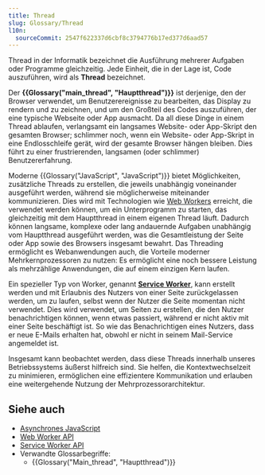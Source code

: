 ```yaml
---
title: Thread
slug: Glossary/Thread
l10n:
  sourceCommit: 2547f622337d6cbf8c3794776b17ed377d6aad57
---
```


Thread in der Informatik bezeichnet die Ausführung mehrerer Aufgaben oder Programme gleichzeitig. Jede Einheit, die in der Lage ist, Code auszuführen, wird als **Thread** bezeichnet.

Der **{{Glossary("main_thread", "Hauptthread")}}** ist derjenige, den der Browser verwendet, um Benutzerereignisse zu bearbeiten, das Display zu rendern und zu zeichnen, und um den Großteil des Codes auszuführen, der eine typische Webseite oder App ausmacht. Da all diese Dinge in einem Thread ablaufen, verlangsamt ein langsames Website- oder App-Skript den gesamten Browser; schlimmer noch, wenn ein Website- oder App-Skript in eine Endlosschleife gerät, wird der gesamte Browser hängen bleiben. Dies führt zu einer frustrierenden, langsamen (oder schlimmer) Benutzererfahrung.

Moderne {{Glossary("JavaScript", "JavaScript")}} bietet Möglichkeiten, zusätzliche Threads zu erstellen, die jeweils unabhängig voneinander ausgeführt werden, während sie möglicherweise miteinander kommunizieren. Dies wird mit Technologien wie [Web Workers](/de/docs/Web/API/Web_Workers_API) erreicht, die verwendet werden können, um ein Unterprogramm zu starten, das gleichzeitig mit dem Hauptthread in einem eigenen Thread läuft. Dadurch können langsame, komplexe oder lang andauernde Aufgaben unabhängig vom Hauptthread ausgeführt werden, was die Gesamtleistung der Seite oder App sowie des Browsers insgesamt bewahrt. Das Threading ermöglicht es Webanwendungen auch, die Vorteile moderner Mehrkernprozessoren zu nutzen: Es ermöglicht eine noch bessere Leistung als mehrzählige Anwendungen, die auf einem einzigen Kern laufen.

Ein spezieller Typ von Worker, genannt **[Service Worker](/de/docs/Web/API/Service_Worker_API)**, kann erstellt werden und mit Erlaubnis des Nutzers von einer Seite zurückgelassen werden, um zu laufen, selbst wenn der Nutzer die Seite momentan nicht verwendet. Dies wird verwendet, um Seiten zu erstellen, die den Nutzer benachrichtigen können, wenn etwas passiert, während er nicht aktiv mit einer Seite beschäftigt ist. So wie das Benachrichtigen eines Nutzers, dass er neue E-Mails erhalten hat, obwohl er nicht in seinem Mail-Service angemeldet ist.

Insgesamt kann beobachtet werden, dass diese Threads innerhalb unseres Betriebssystems äußerst hilfreich sind. Sie helfen, die Kontextwechselzeit zu minimieren, ermöglichen eine effizientere Kommunikation und erlauben eine weitergehende Nutzung der Mehrprozessorarchitektur.

## Siehe auch

- [Asynchrones JavaScript](/de/docs/Learn_web_development/Extensions/Async_JS)
- [Web Worker API](/de/docs/Web/API/Web_Workers_API)
- [Service Worker API](/de/docs/Web/API/Service_Worker_API)
- Verwandte Glossarbegriffe:
  - {{Glossary("Main_thread", "Hauptthread")}}

